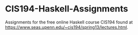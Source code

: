 # CIS194-Haskell-Assignments
Assignments for the free online Haskell course CIS194 found at https://www.seas.upenn.edu/~cis194/spring13/lectures.html.
